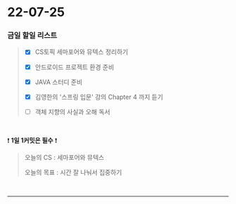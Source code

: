 # 22-07-25
### 금일 할일 리스트

> - [x] CS토픽 세마포어와 뮤텍스 정리하기
>
> - [x] 안드로이드 프로젝트 환경 준비
> 
> - [x] JAVA 스터디 준비 
> 
> - [x] 김영한의 '스프링 입문' 강의 Chapter 4 까지 듣기
> 
> - [ ] 객체 지향의 사실과 오해 독서
<br/>

❗ **1일 1커밋은 필수** ❗
> 오늘의 CS :  세마포어와 뮤텍스
>
> 오늘의 목표 :  시간 잘 나눠서 집중하기
<br/>

------------